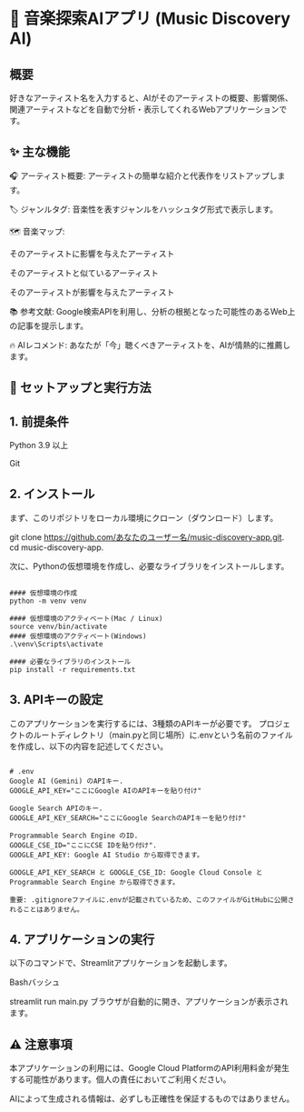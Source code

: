 # 🎵 音楽探索AIアプリ (Music Discovery AI)

## 概要
好きなアーティスト名を入力すると、AIがそのアーティストの概要、影響関係、関連アーティストなどを自動で分析・表示してくれるWebアプリケーションです。

## ✨ 主な機能
🎧 アーティスト概要: アーティストの簡単な紹介と代表作をリストアップします。

🏷️ ジャンルタグ: 音楽性を表すジャンルをハッシュタグ形式で表示します。

🗺️ 音楽マップ:

そのアーティストに影響を与えたアーティスト

そのアーティストと似ているアーティスト

そのアーティストが影響を与えたアーティスト

📚 参考文献: Google検索APIを利用し、分析の根拠となった可能性のあるWeb上の記事を提示します。

🔥 AIレコメンド: あなたが「今」聴くべきアーティストを、AIが情熱的に推薦します。

## 🚀 セットアップと実行方法
## 1. 前提条件
Python 3.9 以上

Git

## 2. インストール
まず、このリポジトリをローカル環境にクローン（ダウンロード）します。

git clone https://github.com/あなたのユーザー名/music-discovery-app.git. 
cd music-discovery-app. 

次に、Pythonの仮想環境を作成し、必要なライブラリをインストールします。  

```

#### 仮想環境の作成
python -m venv venv

#### 仮想環境のアクティベート(Mac / Linux)
source venv/bin/activate
#### 仮想環境のアクティベート(Windows)
.\venv\Scripts\activate

#### 必要なライブラリのインストール
pip install -r requirements.txt

```

## 3. APIキーの設定
このアプリケーションを実行するには、3種類のAPIキーが必要です。
プロジェクトのルートディレクトリ（main.pyと同じ場所）に.envという名前のファイルを作成し、以下の内容を記述してください。


```

# .env
Google AI (Gemini) のAPIキー. 
GOOGLE_API_KEY="ここにGoogle AIのAPIキーを貼り付け"

Google Search APIのキー. 
GOOGLE_API_KEY_SEARCH="ここにGoogle SearchのAPIキーを貼り付け"

Programmable Search Engine のID. 
GOOGLE_CSE_ID="ここにCSE IDを貼り付け". 
GOOGLE_API_KEY: Google AI Studio から取得できます。

GOOGLE_API_KEY_SEARCH と GOOGLE_CSE_ID: Google Cloud Console と Programmable Search Engine から取得できます。

重要: .gitignoreファイルに.envが記載されているため、このファイルがGitHubに公開されることはありません。

```

## 4. アプリケーションの実行
以下のコマンドで、Streamlitアプリケーションを起動します。

Bashバッシュ

streamlit run main.py
ブラウザが自動的に開き、アプリケーションが表示されます。

## ⚠️ 注意事項
本アプリケーションの利用には、Google Cloud PlatformのAPI利用料金が発生する可能性があります。個人の責任においてご利用ください。

AIによって生成される情報は、必ずしも正確性を保証するものではありません。